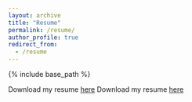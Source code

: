 ```yaml
---
layout: archive
title: "Resume"
permalink: /resume/
author_profile: true
redirect_from:
  - /resume
---
```

{% include base_path %}

Download my resume [here](http://adamsallisong.github.io/files/adams_github_resume.pdf)
Download my resume [here](http://adamsallisong.github.io/files/paper1.pdf)
